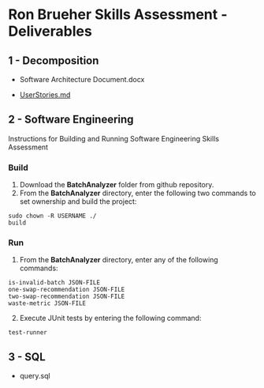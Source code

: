 # Ron Brueher Skills Assessment - Deliverables

## 1 - Decomposition
* Software Architecture Document.docx

* [UserStories.md](./UserStories.md)

## 2 - Software Engineering

Instructions for Building and Running Software Engineering Skills Assessment

### Build
1.	Download the **BatchAnalyzer** folder from github repository.
2.	From the **BatchAnalyzer** directory, enter the following two commands to set ownership and build the project:

~~~
sudo chown -R USERNAME ./
build
~~~

### Run
1.  From the **BatchAnalyzer** directory, enter any of the following commands:

~~~
is-invalid-batch JSON-FILE
one-swap-recommendation JSON-FILE
two-swap-recommendation JSON-FILE
waste-metric JSON-FILE
~~~

2.  Execute JUnit tests by entering the following command:

~~~
test-runner
~~~

## 3 - SQL
* query.sql
